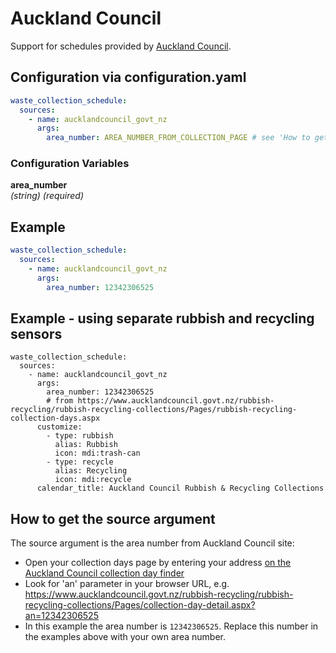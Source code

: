 # Auckland Council

Support for schedules provided by [Auckland Council](https://aucklandcouncil.govt.nz/).

## Configuration via configuration.yaml

```yaml
waste_collection_schedule:
  sources:
    - name: aucklandcouncil_govt_nz
      args:
        area_number: AREA_NUMBER_FROM_COLLECTION_PAGE # see 'How to get the source argument below'
```

### Configuration Variables

**area_number**<br>
*(string) (required)*

## Example

```yaml
waste_collection_schedule:
  sources:
    - name: aucklandcouncil_govt_nz
      args:
        area_number: 12342306525
```

## Example - using separate rubbish and recycling sensors
```
waste_collection_schedule:
  sources:
    - name: aucklandcouncil_govt_nz
      args:
        area_number: 12342306525
        # from https://www.aucklandcouncil.govt.nz/rubbish-recycling/rubbish-recycling-collections/Pages/rubbish-recycling-collection-days.aspx
      customize:
        - type: rubbish
          alias: Rubbish
          icon: mdi:trash-can
        - type: recycle
          alias: Recycling
          icon: mdi:recycle
      calendar_title: Auckland Council Rubbish & Recycling Collections
```

## How to get the source argument

The source argument is the area number from Auckland Council site:

-  Open your collection days page by  entering your address [on the Auckland Council collection day finder](https://www.aucklandcouncil.govt.nz/rubbish-recycling/rubbish-recycling-collections/Pages/rubbish-recycling-collection-days.aspx)
- Look for 'an' parameter in your browser URL, e.g. https://www.aucklandcouncil.govt.nz/rubbish-recycling/rubbish-recycling-collections/Pages/collection-day-detail.aspx?an=12342306525
- In this example the area number is `12342306525`. Replace this number in the examples above with your own area number.
